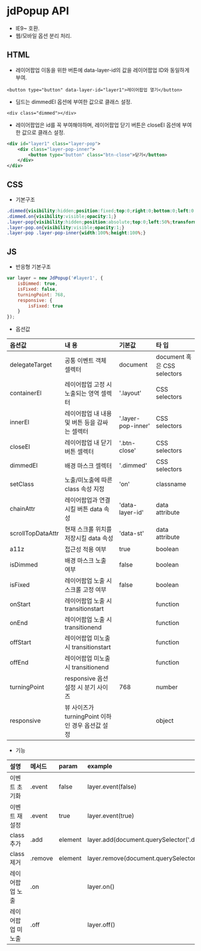 # jdPopup API
- IE9~ 호환.
- 웹/모바일 옵션 분리 처리.

## HTML

- 레이어팝업 이동을 위한 버튼에 data-layer-id의 값을 레이어팝업 ID와 동일하게 부여.

`<button type="button" data-layer-id="layer1">레이어팝업 열기</button>`

- 딤드는 dimmedEl 옵션에 부여한 값으로 클래스 설정.

`<div class="dimmed"></div>`

- 레이어팝업은 id를 꼭 부여해야하며, 레이어팝업 닫기 버튼은 closeEl 옵션에 부여한 값으로 클래스 설정. 

```xml
<div id="layer1" class="layer-pop">
    <div class="layer-pop-inner">
        <button type="button" class="btn-close">닫기</button>
    </div>
</div>
```

## CSS
- 기본구조

```css
.dimmed{visibility:hidden;position:fixed;top:0;right:0;bottom:0;left:0;margin:auto;background-color:rgba(0,0,0,.3);opacity:0;}
.dimmed.on{visibility:visible;opacity:1;}
.layer-pop{visibility:hidden;position:absolute;top:0;left:50%;transform:translate(-50%,0);opacity:0;}
.layer-pop.on{visibility:visible;opacity:1;}
.layer-pop .layer-pop-inner{width:100%;height:100%;}
```

## JS
- 반응형 기본구조

```javascript
var layer = new JdPopup('#layer1', {
    isDimmed: true,
    isFixed: false,
    turningPoint: 768,
    responsive: {
        isFixed: true
    }
});
```

- 옵션값

|옵션값|내 용|기본값|타 입|
|:---|:---|:---|:---|
|delegateTarget|공통 이벤트 객체 셀렉터|document|document 혹은 CSS selectors|
|containerEl|레이어팝업 고정 시 노출되는 영역 셀렉터|'.layout'|CSS selectors|
|innerEl|레이어팝업 내 내용 및 버튼 등을 감싸는 셀렉터|'.layer-pop-inner'|CSS selectors|
|closeEl|레이어팝업 내 닫기 버튼 셀렉터|'.btn-close'|CSS selectors|
|dimmedEl|배경 마스크 셀렉터|'.dimmed'|CSS selectors|
|setClass|노출/미노출에 따른 class 속성 지정|'on'|classname|
|chainAttr|레이어팝업과 연결시킬 버튼 data 속성|'data-layer-id'|data attribute|
|scrollTopDataAttr|현재 스크롤 위치를 저장시킬 data 속성|'data-st'|data attribute|
|a11z|접근성 적용 여부|true|boolean|
|isDimmed|배경 마스크 노출 여부|false|boolean|
|isFixed|레이어팝업 노출 시 스크롤 고정 여부|false|boolean|
|onStart|레이어팝업 노출 시 transitionstart| |function|
|onEnd|레이어팝업 노출 시 transitionend| |function|
|offStart|레이어팝업 미노출 시 transitionstart| |function|
|offEnd|레이어팝업 미노출 시 transitionend| |function|
|turningPoint|responsive 옵션 설정 시 분기 사이즈|768|number|
|responsive|뷰 사이즈가 turningPoint 이하인 경우 옵션값 설정| |object|

- 기능

|설명|메서드|param|example|
|:---|:---|:---|:---|
|이벤트 초기화|.event|false|layer.event(false)|
|이벤트 재설정|.event|true|layer.event(true)|
|class 추가|.add|element|layer.add(document.querySelector('.dimmed')|
|class 제거|.remove|element|layer.remove(document.querySelector('.dimmed')|
|레이어팝업 노출|.on| |layer.on()|
|레이어팝업 미노출|.off| |layer.off()|